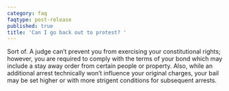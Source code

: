 ```yaml
---
category: faq
faqtype: post-release
published: true
title: 'Can I go back out to protest? '
---
```

Sort of. A judge can’t prevent you from exercising your constitutional rights; however, you are required to comply with the terms of your bond which may include a stay away order from certain people or property. Also, while an additional arrest technically won’t influence your original charges, your bail may be set higher or with more strigent conditions for subsequent arrests.
